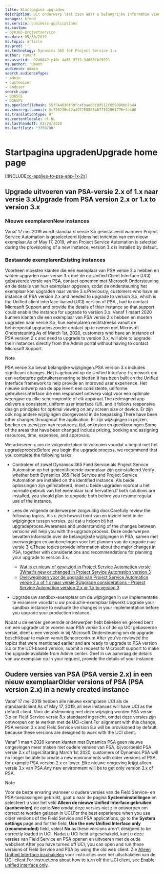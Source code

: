 ```yaml
---
title: Startpagina upgraden
description: Dit onderwerp laat zien waar u belangrijke informatie vindt over de nieuwe en gewijzigde functies in Dynamics 365 Project Service Automation en het proces voor het upgraden naar de nieuwste versie.
manager: kfend
ms.service: business-applications
ms.custom:
- dyn365-projectservice
ms.date: 05/30/2019
ms.topic: article
ms.prod: ''
ms.technology: Dynamics 365 for Project Service 3.x
author: rumant
ms.assetid: c92d0849-e40c-4a56-9719-34030fbf5991
ms.author: rumant
audience: Admin
search.audienceType:
- admin
- customizer
- enduser
search.app:
- D365CE
- D365PS
ms.openlocfilehash: 55f544636f39fc4faae06fdd512f859800bb7b44
ms.sourcegitcommit: 8c786230ef2a497280885b827162561776e2eb00
ms.translationtype: HT
ms.contentlocale: nl-NL
ms.lasthandoff: 03/24/2020
ms.locfileid: "3750790"
---
```

# <a name="upgrade-home-page"></a><span data-ttu-id="7fccc-103">Startpagina upgraden</span><span class="sxs-lookup"><span data-stu-id="7fccc-103">Upgrade home page</span></span>

[!INCLUDE[cc-applies-to-psa-app-1x-2x](../includes/cc-applies-to-psa-app-1x-2x.md)]

## <a name="upgrade-from-psa-version-2x-or-1x-to-version-3x"></a><span data-ttu-id="7fccc-104">Upgrade uitvoeren van PSA-versie 2.x of 1.x naar versie 3.x</span><span class="sxs-lookup"><span data-stu-id="7fccc-104">Upgrade from PSA version 2.x or 1.x to version 3.x</span></span>

### <a name="new-instances"></a><span data-ttu-id="7fccc-105">Nieuwe exemplaren</span><span class="sxs-lookup"><span data-stu-id="7fccc-105">New instances</span></span>

<span data-ttu-id="7fccc-106">Vanaf 17 mei 2019 wordt standaard versie 3.x geïnstalleerd wanneer Project Service Automation is geselecteerd tijdens het inrichten van een nieuw exemplaar.</span><span class="sxs-lookup"><span data-stu-id="7fccc-106">As of May 17, 2019, when Project Service Automation is selected during the provisioning of a new instance, version 3.x is installed by default.</span></span>

### <a name="existing-instances"></a><span data-ttu-id="7fccc-107">Bestaande exemplaren</span><span class="sxs-lookup"><span data-stu-id="7fccc-107">Existing instances</span></span>

<span data-ttu-id="7fccc-108">Voorheen moesten klanten die een exemplaar van PSA versie 2.x hebben en wilden upgraden naar versie 3.x met de op Unified Client Interface (UCI) gebaseerde versie van PSA, contact opnemen met Microsoft Ondersteuning en de details van hun exemplaar opgeven, zodat de ondersteuning het exemplaar kon upgraden naar versie 3.x.</span><span class="sxs-lookup"><span data-stu-id="7fccc-108">Previously, customers who have an instance of PSA version 2.x and needed to upgrade to version 3.x, which is the Unified client interface-based (UCI) version of PSA , had to contact Microsoft Support and provide the details of thier instance so that support could enable the instance for upgrade to version 3.x.</span></span> <span data-ttu-id="7fccc-109">Vanaf 1 maart 2020 kunnen klanten die een exemplaar van PSA versie 2.x hebben en moeten upgraden naar versie 3.x, hun exemplaren rechtstreeks vanuit de beheerportal upgraden zonder contact op te nemen met Microsoft Ondersteuning.</span><span class="sxs-lookup"><span data-stu-id="7fccc-109">As of March 1st, 2020, customers who have an instance of PSA version 2.x and need to upgrade to version 3.x, will able to upgrade their instances directly from the Admin portal without having to contact Microsoft Support.</span></span>  

> [!NOTE]
> <span data-ttu-id="7fccc-110">PSA versie 3.x bevat belangrijke wijzigingen.</span><span class="sxs-lookup"><span data-stu-id="7fccc-110">PSA version 3.x includes significant changes.</span></span> <span data-ttu-id="7fccc-111">Het is gebouwd op de Unified Interface-framework om een verbeterde gebruikerservaring te bieden.</span><span class="sxs-lookup"><span data-stu-id="7fccc-111">It has been built on the Unified Interface framework to help provide an improved user experience.</span></span> <span data-ttu-id="7fccc-112">Het nieuwe ontwerp van de app levert een consistente, uniforme gebruikersinterface die een responsief ontwerp volgt voor een optimale weergave op elke schermgrootte of elk apparaat.</span><span class="sxs-lookup"><span data-stu-id="7fccc-112">The redesigned app delivers a consistent, uniform user interface (UI), and it follows responsive design principles for optimal viewing on any screen size or device.</span></span> <span data-ttu-id="7fccc-113">Er zijn ook nog andere wijzigingen doorgevoerd in de toepassing.</span><span class="sxs-lookup"><span data-stu-id="7fccc-113">There have been other changes throughout the application.</span></span> <span data-ttu-id="7fccc-114">Er zijn wijzigingen in prijzen, boeken en toewijzen van resources, tijd, onkosten en goedkeuringen.</span><span class="sxs-lookup"><span data-stu-id="7fccc-114">Some of the areas that have been changed include pricing, booking and assigning resources, time, expenses, and approvals.</span></span>

<span data-ttu-id="7fccc-115">We adviseren u om de volgende taken te voltooien voordat u begint met het upgradeproces:</span><span class="sxs-lookup"><span data-stu-id="7fccc-115">Before you begin the upgrade process, we recommend that you complete the following tasks:</span></span>

- <span data-ttu-id="7fccc-116">Controleer of zowel Dynamics 365 Field Service als Project Service Automation op het geïdentificeerde exemplaar zijn geïnstalleerd.</span><span class="sxs-lookup"><span data-stu-id="7fccc-116">Verify whether both Dynamics 365 Field Service and Project Service Automation are installed on the identified instance.</span></span> <span data-ttu-id="7fccc-117">Als beide oplossingen zijn geïnstalleerd, moet u beide upgraden voordat u het normale gebruik van het exemplaar kunt hervatten.</span><span class="sxs-lookup"><span data-stu-id="7fccc-117">If both solutions are installed, you should plan to upgrade both before you resume regular use of the instance.</span></span>
- <span data-ttu-id="7fccc-118">Lees de volgende onderwerpen zorgvuldig door.</span><span class="sxs-lookup"><span data-stu-id="7fccc-118">Carefully review the following topics.</span></span> <span data-ttu-id="7fccc-119">Als u zich bewust bent van en inzicht hebt in de wijzigingen tussen versies, zal dat u helpen bij het upgradeproces.</span><span class="sxs-lookup"><span data-stu-id="7fccc-119">Awareness and understanding of the changes between versions will help you with the upgrade process.</span></span> <span data-ttu-id="7fccc-120">Deze onderwerpen bevatten informatie over de belangrijkste wijzigingen in PSA, samen met overwegingen en aanbevelingen voor het plannen van de upgrade naar versie 3 x.</span><span class="sxs-lookup"><span data-stu-id="7fccc-120">These topics provide information about the major changes in PSA, together with considerations and recommendations for planning your upgrade to version 3.x.</span></span>

    - [<span data-ttu-id="7fccc-121">Wat is er nieuw of gewijzigd in Project Service Automation versie 3</span><span class="sxs-lookup"><span data-stu-id="7fccc-121">What's new or changed in Project Service Automation version 3</span></span>](whats-new-changed-v3.md)
    - [<span data-ttu-id="7fccc-122">Overwegingen voor de upgrade van Project Service Automation versie 2.x of 1.x naar versie 3</span><span class="sxs-lookup"><span data-stu-id="7fccc-122">Upgrade considerations - Project Service Automation version 2.x or 1.x to version 3</span></span>](upgrade-v3.md)

- <span data-ttu-id="7fccc-123">Upgrade uw sandbox-exemplaar om de wijzigingen in uw implementatie te evalueren voordat u uw productie-exemplaar bijwerkt.</span><span class="sxs-lookup"><span data-stu-id="7fccc-123">Upgrade your sandbox instance to evaluate the changes in your implementation before you upgrade your production instance.</span></span>

<span data-ttu-id="7fccc-124">Nadat u de eerder genoemde onderwerpen hebt bekeken en gereed bent om een upgrade uit te voeren naar PSA versie 3.x of de op UCI gebaseerde versie, dient u een verzoek in bij Microsoft Ondersteuning om de upgrade beschikbaar te maken vanuit Beheercentrum.</span><span class="sxs-lookup"><span data-stu-id="7fccc-124">After you've reviewed the topics that were mentioned earlier and are ready to upgrade to PSA version 3.x or the UCI-based version, submit a request to Microsoft support to make the upgrade available from Admin center.</span></span> <span data-ttu-id="7fccc-125">Geef in uw aanvraag de details van uw exemplaar op.</span><span class="sxs-lookup"><span data-stu-id="7fccc-125">In your request, provide the details of your instance.</span></span>

## <a name="older-versions-of-psa-psa-version-2x-in-a-newly-created-instance"></a><span data-ttu-id="7fccc-126">Oudere versies van PSA (PSA versie 2.x) in een nieuw exemplaar</span><span class="sxs-lookup"><span data-stu-id="7fccc-126">Older versions of PSA (PSA version 2.x) in a newly created instance</span></span>

<span data-ttu-id="7fccc-127">Vanaf 17 mei 2019 hebben alle nieuwe exemplaren UCI als de standaardclient.</span><span class="sxs-lookup"><span data-stu-id="7fccc-127">As of May 17, 2019, all new instances will have UCI as the default client.</span></span> <span data-ttu-id="7fccc-128">Voor de afstemming met deze wijziging worden PSA versie 3.x en Field Service versie 8.x standaard ingericht, omdat deze versies zijn ontworpen om te werken met de UCI-client.</span><span class="sxs-lookup"><span data-stu-id="7fccc-128">For alignment with this change, PSA version 3.x and Field Service version 8.x will be provisioned by default, because these versions are designed to work with the UCI client.</span></span>

<span data-ttu-id="7fccc-129">Vanaf 1 maart 2020 kunnen klanten met Dynamics PSA geen nieuwe omgevingen meer maken met oudere versies van PSA, bijvoorbeeld PSA versie 2.x of lager.</span><span class="sxs-lookup"><span data-stu-id="7fccc-129">Starting March 1st 2020, customers of Dynamics PSA will no longer be able to create a new environments with older versions of PSA, for example PSA version 2.x or lower.</span></span> <span data-ttu-id="7fccc-130">Elke nieuwe omgeving krijgt alleen versie 3.x van PSA.</span><span class="sxs-lookup"><span data-stu-id="7fccc-130">Any new environment will be to get only version 3.x of PSA.</span></span>

> [!NOTE]
> <span data-ttu-id="7fccc-131">Voor de beste ervaring wanneer u oudere versies van de Field Service- en PSA-toepassingen gebruikt, gaat u naar de pagina **Systeeminstellingen** en selecteert u voor het veld **Alleen de nieuwe Unified Interface gebruiken (aanbevolen)** de optie **Nee** omdat deze versies niet zijn ontworpen om correct te worden geladen in UCI.</span><span class="sxs-lookup"><span data-stu-id="7fccc-131">For the best experience when you use older versions of the Field Service and PSA applications, go to the **System settings** page and for the field, **Use the new Unified Interface only (recommended)** field, select **No** as these versions aren't designed to be correctly loaded in UCI.</span></span> <span data-ttu-id="7fccc-132">Nadat u UCI hebt uitgeschakeld, kunt u deze versies van Field Service en PSA openen en uitvoeren met de oude webclient.</span><span class="sxs-lookup"><span data-stu-id="7fccc-132">After you have turned off UCI, you can open and run these versions of Field Service and PSA by using the old web client.</span></span> <span data-ttu-id="7fccc-133">Zie [Alleen Unified Interface inschakelen](../admin/enable-unified-interface-only.md) voor instructies over het uitschakelen van de UCI-client.</span><span class="sxs-lookup"><span data-stu-id="7fccc-133">For instructions about how to turn off the UCI client, see [Enable unified interface only](../admin/enable-unified-interface-only.md).</span></span>
